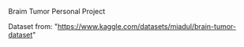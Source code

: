 Braim Tumor Personal Project

Dataset from: "https://www.kaggle.com/datasets/miadul/brain-tumor-dataset"

